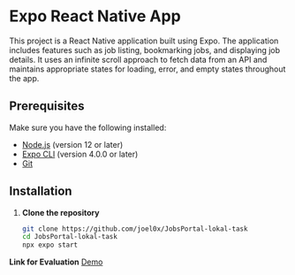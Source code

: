 # Expo React Native App

This project is a React Native application built using Expo. The application includes features such as job listing, bookmarking jobs, and displaying job details. It uses an infinite scroll approach to fetch data from an API and maintains appropriate states for loading, error, and empty states throughout the app.

## Prerequisites

Make sure you have the following installed:

- [Node.js](https://nodejs.org/) (version 12 or later)
- [Expo CLI](https://docs.expo.dev/get-started/installation/) (version 4.0.0 or later)
- [Git](https://git-scm.com/)

## Installation

1. **Clone the repository**

   ```bash
   git clone https://github.com/joel0x/JobsPortal-lokal-task
   cd JobsPortal-lokal-task
   npx expo start
   
**Link for Evaluation**
[Demo](https://drive.google.com/file/d/1gJjX-3pM4s07ON1BneZVDv_YR6cA5_Bd/view)
